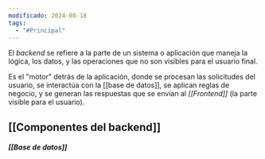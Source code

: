 ```yaml
---
modificado: 2024-08-18
tags:
  - "#Principal"
---
```

El _backend_ se refiere a la parte de un sistema o aplicación que maneja la lógica, los datos, y las operaciones que no son visibles para el usuario final. 

Es el "motor" detrás de la aplicación, donde se procesan las solicitudes del usuario, se interactúa con la [[base de datos]], se aplican reglas de negocio, y se generan las respuestas que se envían al _[[Frontend]]_ (la parte visible para el usuario).



## [[Componentes del backend]]
##### [[Base de datos]]